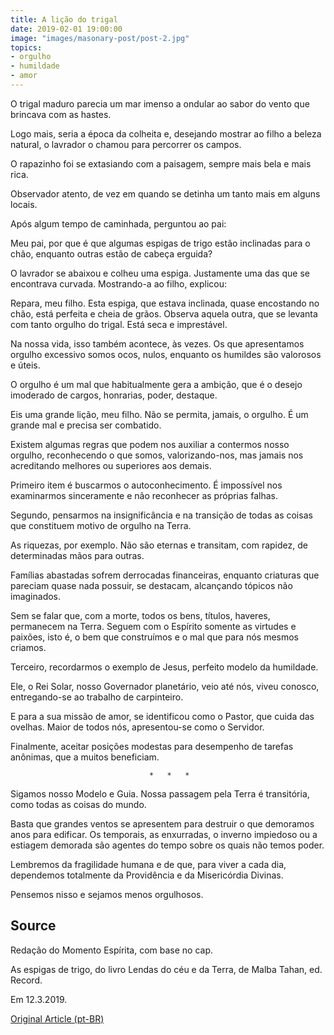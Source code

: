 ```yaml
---
title: A lição do trigal
date: 2019-02-01 19:00:00
image: "images/masonary-post/post-2.jpg"
topics: 
- orgulho
- humildade
- amor
---
```


O trigal maduro parecia um mar imenso a ondular ao sabor do vento que brincava
com as hastes.

Logo mais, seria a época da colheita e, desejando mostrar ao filho a beleza
natural, o lavrador o chamou para percorrer os campos.

O rapazinho foi se extasiando com a paisagem, sempre mais bela e mais rica.

Observador atento, de vez em quando se detinha um tanto mais em alguns locais.

Após algum tempo de caminhada, perguntou ao pai:

Meu pai, por que é que algumas espigas de trigo estão inclinadas para o chão,
enquanto outras estão de cabeça erguida?

O lavrador se abaixou e colheu uma espiga. Justamente uma das que se encontrava
curvada. Mostrando-a ao filho, explicou:

Repara, meu filho. Esta espiga, que estava inclinada, quase encostando no chão,
está perfeita e cheia de grãos. Observa aquela outra, que se levanta com tanto
orgulho do trigal. Está seca e imprestável.

Na nossa vida, isso também acontece, às vezes. Os que apresentamos orgulho
excessivo somos ocos, nulos, enquanto os humildes são valorosos e úteis.

O orgulho é um mal que habitualmente gera a ambição, que é o desejo imoderado
de cargos, honrarias, poder, destaque.

Eis uma grande lição, meu filho. Não se permita, jamais, o orgulho. É um grande
mal e precisa ser combatido.

Existem algumas regras que podem nos auxiliar a contermos nosso orgulho,
reconhecendo o que somos, valorizando-nos, mas jamais nos acreditando melhores
ou superiores aos demais.

Primeiro item é buscarmos o autoconhecimento. É impossível nos examinarmos
sinceramente e não reconhecer as próprias falhas.

Segundo, pensarmos na insignificância e na transição de todas as coisas que
constituem motivo de orgulho na Terra.

As riquezas, por exemplo. Não são eternas e transitam, com rapidez, de
determinadas mãos para outras.

Famílias abastadas sofrem derrocadas financeiras, enquanto criaturas que
pareciam quase nada possuir, se destacam, alcançando tópicos não imaginados.

Sem se falar que, com a morte, todos os bens, títulos, haveres, permanecem na
Terra. Seguem com o Espírito somente as virtudes e paixões, isto é, o bem que
construímos e o mal que para nós mesmos criamos.

Terceiro, recordarmos o exemplo de Jesus, perfeito modelo da humildade.

Ele, o Rei Solar, nosso Governador planetário, veio até nós, viveu conosco,
entregando-se ao trabalho de carpinteiro.

E para a sua missão de amor, se identificou como o Pastor, que cuida das
ovelhas. Maior de todos nós, apresentou-se como o Servidor.

Finalmente, aceitar posições modestas para desempenho de tarefas anônimas, que
a muitos beneficiam.

                                   *   *   *

Sigamos nosso Modelo e Guia. Nossa passagem pela Terra é transitória, como
todas as coisas do mundo.

Basta que grandes ventos se apresentem para destruir o que demoramos anos para
edificar. Os temporais, as enxurradas, o inverno impiedoso ou a estiagem
demorada são agentes do tempo sobre os quais não temos poder.

Lembremos da fragilidade humana e de que, para viver a cada dia, dependemos
totalmente da Providência e da Misericórdia Divinas.

Pensemos nisso e sejamos menos orgulhosos.

## Source
Redação do Momento Espírita, com base no cap.  

As espigas de trigo, do livro Lendas do céu e da Terra, de Malba Tahan, ed.
Record.  

Em 12.3.2019.

 


[Original Article (pt-BR)](http://momento.com.br/pt/ler_texto.php?id=5686)
